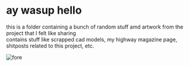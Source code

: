 # ay wasup hello
this is a folder containing a bunch of random stuff amd artwork from the project that I felt like sharing <br/>
contains stuff like scrapped cad models, my highway magazine page, shitposts related to this project, etc. <br/>

![fore](https://github.com/user-attachments/assets/0db97557-1d7e-4819-b9ad-759a6eb88769)

